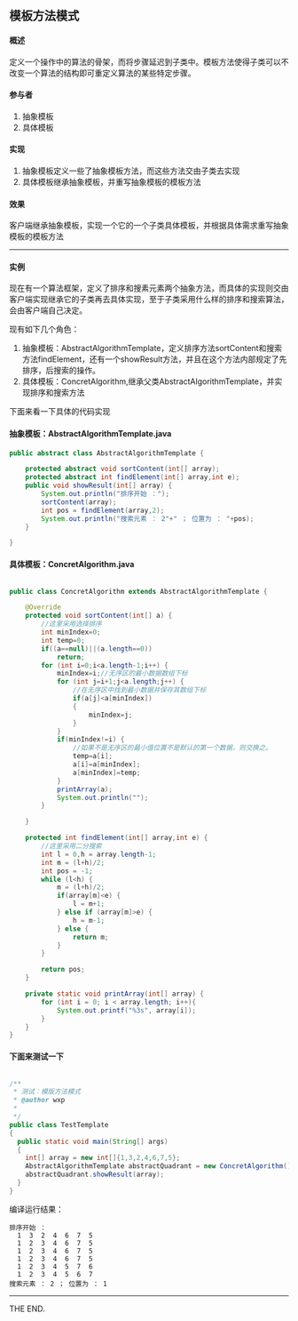 ## 模板方法模式

#### 概述

定义一个操作中的算法的骨架，而将步骤延迟到子类中。模板方法使得子类可以不改变一个算法的结构即可重定义算法的某些特定步骤。

#### 参与者
1. 抽象模板
2. 具体模板

#### 实现
1. 抽象模板定义一些了抽象模板方法，而这些方法交由子类去实现
2. 具体模板继承抽象模板，并重写抽象模板的模板方法

#### 效果
客户端继承抽象模板，实现一个它的一个子类具体模板，并根据具体需求重写抽象模板的模板方法

- - -

#### 实例

现在有一个算法框架，定义了排序和搜素元素两个抽象方法，而具体的实现则交由客户端实现继承它的子类再去具体实现，至于子类采用什么样的排序和搜索算法，会由客户端自己决定。

现有如下几个角色：

1. 抽象模板：AbstractAlgorithmTemplate，定义排序方法sortContent和搜索方法findElement，还有一个showResult方法，并且在这个方法内部规定了先排序，后搜索的操作。
2. 具体模板：ConcretAlgorithm,继承父类AbstractAlgorithmTemplate，并实现排序和搜索方法

下面来看一下具体的代码实现

#### 抽象模板：AbstractAlgorithmTemplate.java

```java
public abstract class AbstractAlgorithmTemplate {

    protected abstract void sortContent(int[] array);
    protected abstract int findElement(int[] array,int e);
    public void showResult(int[] array) {
        System.out.println("排序开始 ：");
        sortContent(array);
        int pos = findElement(array,2);
        System.out.println("搜索元素 ： 2"+" ； 位置为 ： "+pos);
    }

}

```

#### 具体模板：ConcretAlgorithm.java

```java

public class ConcretAlgorithm extends AbstractAlgorithmTemplate {

    @Override
    protected void sortContent(int[] a) {
        //这里采用选择排序
        int minIndex=0;
        int temp=0;
        if((a==null)||(a.length==0))
            return;
        for (int i=0;i<a.length-1;i++) {
            minIndex=i;//无序区的最小数据数组下标
            for (int j=i+1;j<a.length;j++) {
                //在无序区中找到最小数据并保存其数组下标
                if(a[j]<a[minIndex])
                {
                    minIndex=j;
                }
            }
            if(minIndex!=i) {
                //如果不是无序区的最小值位置不是默认的第一个数据，则交换之。
                temp=a[i];
                a[i]=a[minIndex];
                a[minIndex]=temp;
            }
            printArray(a);
            System.out.println("");
        }

    }

    protected int findElement(int[] array,int e) {
        //这里采用二分搜索
        int l = 0,h = array.length-1;
        int m = (l+h)/2;
        int pos = -1;
        while (l<h) {
            m = (l+h)/2;
            if(array[m]<e) {
                l = m+1;
            } else if (array[m]>e) {
                h = m-1;
            } else {
                return m;
            }
        }

        return pos;
    }

    private static void printArray(int[] array) {
        for (int i = 0; i < array.length; i++){
            System.out.printf("%3s", array[i]);
        }
    }
}
```

#### 下面来测试一下

```java

/**
 * 测试：模版方法模式
 * @author wxp
 *
 */
public class TestTemplate
{
  public static void main(String[] args)
  {
    int[] array = new int[]{1,3,2,4,6,7,5};
    AbstractAlgorithmTemplate abstractQuadrant = new ConcretAlgorithm();
    abstractQuadrant.showResult(array);
  }
}
```

编译运行结果：

```
排序开始 ：
  1  3  2  4  6  7  5
  1  2  3  4  6  7  5
  1  2  3  4  6  7  5
  1  2  3  4  6  7  5
  1  2  3  4  5  7  6
  1  2  3  4  5  6  7
搜索元素 ： 2 ； 位置为 ： 1
```

- - -
THE END.

